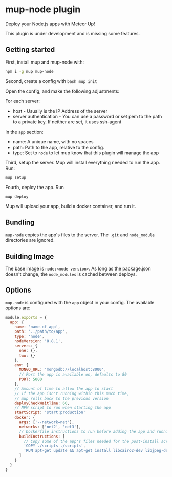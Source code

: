 # mup-node plugin

Deploy your Node.js apps with Meteor Up!

This plugin is under development and is missing some features.

## Getting started

First, install mup and mup-node with:

```bash
npm i -g mup mup-node
```

Second, create a config with
``bash
mup init
``

Open the config, and make the following adjustments:

For each server:
- host - Usually is the IP Address of the server
- server authentication - You can use a password or set pem to the path to a private key. If neither are set, it uses ssh-agent

In the `app` section:

- name: A unique name, with no spaces
- path: Path to the app, relative to the config.
- type: Set to `node` to let mup know that this plugin will manage the app

Third, setup the server. Mup will install everything needed to run the app. Run:

```bash
mup setup
```

Fourth, deploy the app. Run

```bash
mup deploy
```

Mup will upload your app, build a docker container, and run it.

## Bundling

`mup-node` copies the app's files to the server. The `.git` and `node_module` directories are ignored.

## Building Image

The base image is `node:<node version>`. As long as the package.json doesn't change, the `node_modules` is cached between deploys.

## Options

`mup-node` is configured with the `app` object in your config. The available options are:

```js
module.exports = {
  app: {
    name: 'name-of-app',
    path: '../path/to/app',
    type: 'node',
    nodeVersion: '8.8.1',
    servers: {
      one: {},
      two: {}
    },
    env: {
      MONGO_URL: 'mongodb://localhost:8000',
      // Port the app is available on, defaults to 80
      PORT: 5000
    },
    // Amount of time to allow the app to start
    // If the app isn't running within this much time,
    // mup rolls back to the previous version
    deployCheckWaitTime: 60,
    // NPM script to run when starting the app
    startScript: 'start:production'
    docker: {
      args: ['--network=net'],
      networks: ['net2', 'net3'],
      // Dockerfile instructions to run before adding the app and running `npm install`
      buildInstructions: [
        // Copy some of the app's files needed for the post-install script
        'COPY ./scripts ./scripts',
        'RUN apt-get update && apt-get install libcairo2-dev libjpeg-dev libpango1.0-dev libgif-dev build-essential g++ -y',
      ]
    }
  }
}

```
